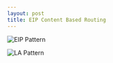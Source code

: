 ```yaml
---
layout: post
title: EIP Content Based Routing
---
```


![EIP Pattern](http://www.plantuml.com/plantuml/proxy?cache=no&src=https://raw.github.com/Kf-GaryNewport/Kf-GaryNewport.github.io/master/assets/EIP-ContentBasedRouting.puml)

![LA Pattern](https://raw.github.com/Kf-GaryNewport/Kf-GaryNewport.github.io/master/assets/LA-ContentBasedRouting.PNG)